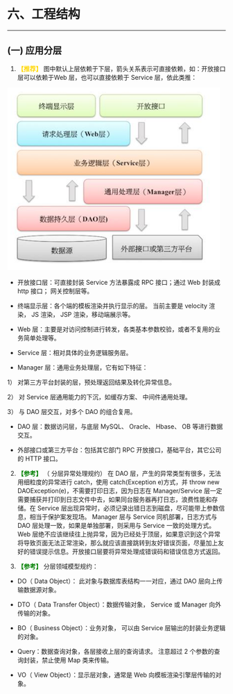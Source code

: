 # 六、工程结构

---

## (一) 应用分层 

1. **<font COLOR=#FFD700>【推荐】</font>** 图中默认上层依赖于下层，箭头关系表示可直接依赖，如：开放接口层可以依赖于Web 层，也可以直接依赖于 Service 层，依此类推：
 
 ![应用分层](../images/alibabaLevel.png)
 
+ 开放接口层：可直接封装 Service 方法暴露成 RPC 接口；通过 Web 封装成 http 接口； 网关控制层等。

+ 终端显示层：各个端的模板渲染并执行显示的层。 当前主要是 velocity 渲染， JS 渲染， JSP 渲染，移动端展示等。

+ Web 层：主要是对访问控制进行转发，各类基本参数校验，或者不复用的业务简单处理等。

+ Service 层：相对具体的业务逻辑服务层。

+ Manager 层：通用业务处理层，它有如下特征：

1） 对第三方平台封装的层，预处理返回结果及转化异常信息。

2） 对 Service 层通用能力的下沉，如缓存方案、 中间件通用处理。

3） 与 DAO 层交互，对多个 DAO 的组合复用。

+ DAO 层：数据访问层，与底层 MySQL、 Oracle、 Hbase、 OB 等进行数据交互。

+ 外部接口或第三方平台：包括其它部门 RPC 开放接口，基础平台，其它公司的 HTTP 接口。


2.  **<font color=#008000>【参考】</font>** （ 分层异常处理规约） 在 DAO 层，产生的异常类型有很多，无法用细粒度的异常进行 catch，使用 catch(Exception e)方式，并 throw new DAOException(e)，不需要打印日志，因为日志在 Manager/Service 层一定需要捕获并打印到日志文件中去，如果同台服务器再打日志，浪费性能和存储。在 Service 层出现异常时，必须记录出错日志到磁盘，尽可能带上参数信息，相当于保护案发现场。 Manager 层与 Service 同机部署，日志方式与 DAO 层处理一致，如果是单独部署，则采用与 Service 一致的处理方式。 Web 层绝不应该继续往上抛异常，因为已经处于顶层，如果意识到这个异常将导致页面无法正常渲染，那么就应该直接跳转到友好错误页面，尽量加上友好的错误提示信息。开放接口层要将异常处理成错误码和错误信息方式返回。


3.  **<font color=#008000>【参考】</font>** 分层领域模型规约：

+ DO（ Data Object）： 此对象与数据库表结构一一对应，通过 DAO 层向上传输数据源对象。

+ DTO（ Data Transfer Object）：数据传输对象， Service 或 Manager 向外传输的对象。

+ BO（ Business Object）：业务对象， 可以由 Service 层输出的封装业务逻辑的对象。

+ Query：数据查询对象，各层接收上层的查询请求。 注意超过 2 个参数的查询封装，禁止使用 Map 类来传输。

+ VO（ View Object）：显示层对象，通常是 Web 向模板渲染引擎层传输的对象。